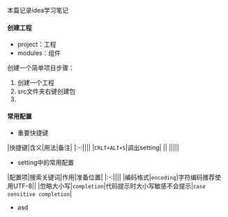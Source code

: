 本篇记录idea学习笔记
#### 创建工程
- project：工程
- modules：组件

创建一个简单项目步骤：

1. 创建一个工程
2. src文件夹右键创建包
3.


#### 常用配置
- 重要快捷键

|快捷键|含义|用法|备注|
|:-:||||
|`CRLT+ALT+S`|调出setting| ||
|||||
- setting中的常用配置

|配置项|搜索关键词|作用|准备位置|
|:-:||||
|编码格式|`encoding`|字符编码推荐使用UTF-8||
|忽略大小写|`completion`|代码提示时大小写敏感不会提示|`case sensitive completion`|
- asd
